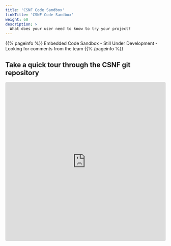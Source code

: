 ```yaml
---
title: 'CSNF Code Sandbox'
linkTitle: 'CSNF Code Sandbox'
weight: 60
description: >
  What does your user need to know to try your project?
---
```


{{% pageinfo %}}
Embedded Code Sandbox - Still Under Development - Looking for comments from the team
{{% /pageinfo %}}

## Take a quick tour through the CSNF git repository

<iframe src="https://codesandbox.io/embed/github/onug/csnf/tree/fall21/?fontsize=14&hidenavigation=1&theme=dark"
     style="width:100%; height:500px; border:0; border-radius: 4px; overflow:hidden;"
     title="onug/csnf"
     allow="accelerometer; ambient-light-sensor; camera; encrypted-media; geolocation; gyroscope; hid; microphone; midi; payment; usb; vr; xr-spatial-tracking"
     sandbox="allow-forms allow-modals allow-popups allow-presentation allow-same-origin allow-scripts"
   ></iframe>
